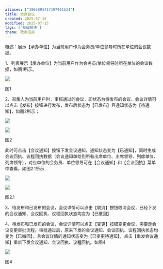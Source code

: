 ```yaml
---
aliases: ["1965891417397401534"]
title: 承办会议
created: 2025-07-15
modified: 2025-07-15
tags: ['基础模块']
theme: 政务应用
---
```


概述：展示【承办单位】为当前用户作为会务员/单位领导时所在单位的会议数据。

1、列表展示【承办单位】为当前用户作为会务员/单位领导时所在单位的会议数据，如图1所示。

![](b4ffddb25dae06d8baf011a796c43ac7.jpg)

图1

2、召集人为当前用户时，审核通过的会议，即状态为待发布的会议，会议详情可以点击【发布】按钮进行发布，发布后状态为【已发布】且通知状态为【待通知】，如图2所示；

![](9590688ce683a84c84266dd0b8488be8.jpg)

![](7a6e2a8df4945d85f4c2b423d0ed6d4f.jpg)

图2

此时可点击【会议通知】按钮下发会议通知，通知状态变为【已通知】，同时生成会议回执、议程回执数据（会议通知单给到所有出席单位、出席领导、列席单位、列席领导），对应单位的会务员、单位领导可在【会议通知】和【会议回执】菜单中查看，如图2.1所示

![](8e5830eaf2cb2f60165c03be65758275.jpg)

![](ddb656c970ebf2257f8c35ad9bff2cf7.jpg)

图2.1

3、待发布和已发布的会议，会议详情可以点击【取消】按钮取消会议，已经下发的会议通知、会议回执、议程回执状态均变为【已撤回】

4、待发布和已发布的会议，会议详情可以点击【变更】按钮变更会议，需要走会议变更审批流程，审批通过后，原来下发的会议通知、会议回执、议程回执状态均变为【已撤回】，且会议详情的通知状态变为【已变更待通知】，点击【重发会议通知】重新下发会议通知、会议回执、议程回执。如图4

![](57da8794bb1fd49ef5b79e70c0c88d5e.jpg)

图4